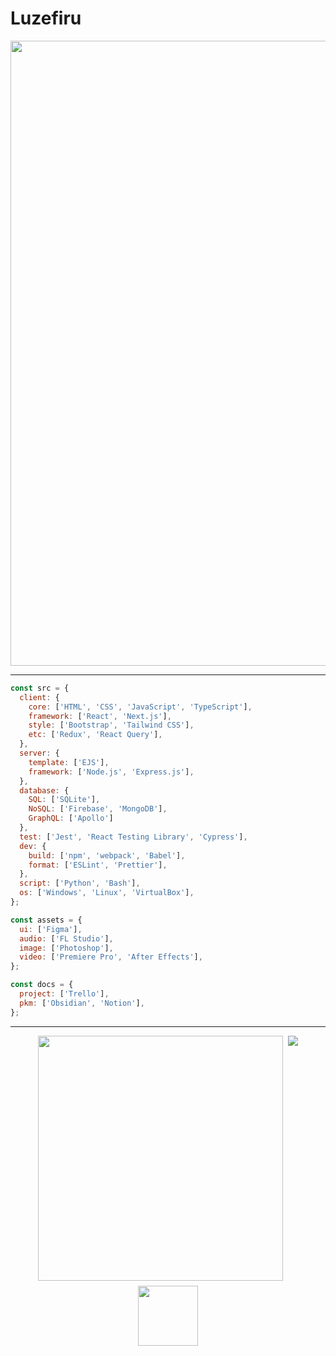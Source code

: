 # Luzefiru

<p align="center">
  <img src="./assets/banner.gif" width="1000"/>
</p>

---

```js
const src = {
  client: {
    core: ['HTML', 'CSS', 'JavaScript', 'TypeScript'],
    framework: ['React', 'Next.js'],
    style: ['Bootstrap', 'Tailwind CSS'],
    etc: ['Redux', 'React Query'],
  },
  server: {
    template: ['EJS'],
    framework: ['Node.js', 'Express.js'],
  },
  database: {
    SQL: ['SQLite'],
    NoSQL: ['Firebase', 'MongoDB'],
    GraphQL: ['Apollo']
  },
  test: ['Jest', 'React Testing Library', 'Cypress'],
  dev: {
    build: ['npm', 'webpack', 'Babel'],
    format: ['ESLint', 'Prettier'],
  },
  script: ['Python', 'Bash'],
  os: ['Windows', 'Linux', 'VirtualBox'],
};

const assets = {
  ui: ['Figma'],
  audio: ['FL Studio'],
  image: ['Photoshop'],
  video: ['Premiere Pro', 'After Effects'],
};

const docs = {
  project: ['Trello'],
  pkm: ['Obsidian', 'Notion'],
};
```

---

<div align="center" style="display: flex; flex-direction: column; align-items: center; gap: 8px; width: 100%">
  <div style="display: flex; width: 100%; justify-content: center; gap: 8px">
    <img style="width: 392px" src="https://github-readme-stats.vercel.app/api?username=luzefiru&show_icons=true&theme=highcontrast"/>
    <img src="https://github-readme-stats.vercel.app/api/top-langs/?username=luzefiru&theme=highcontrast&layout=compact&hide=jupyter%20notebook" />
  </div>
  <img style="width: 96px;" src="https://komarev.com/ghpvc/?username=luzefiru&color=0c1116" />
</div>
